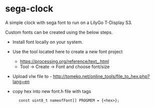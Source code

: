 # sega-clock

A simple clock with sega font to run on a LilyGo T-Display S3.

Custom fonts can be created using the below steps.

- Install font locally on your system.
- Use the tool located here to create a new font project
    - https://processing.org/reference/text_.html
    - Tool -> Create -> Font and choose font/size
   
- Upload vlw file to - http://tomeko.net/online_tools/file_to_hex.php?lang=en

- copy hex into new font.h file with tags
```
      const uint8_t nameofFont[] PROGMEM = {<hex>};

```
